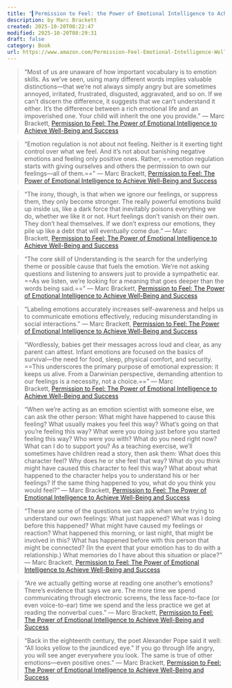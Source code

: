 ```yaml
---
title: "▍Permission to Feel: the Power of Emotional Intelligence to Achieve Well-Being and Success"
description: by Marc Brackett
created: 2025-10-20T08:22:47
modified: 2025-10-20T08:29:31
draft: false
category: Book
url: https://www.amazon.com/Permission-Feel-Emotional-Intelligence-Well-Being/dp/1250212839
---
```


> “Most of us are unaware of how important vocabulary is to emotion skills. As we’ve seen, using many different words implies valuable distinctions—that we’re not always simply angry but are sometimes annoyed, irritated, frustrated, disgusted, aggravated, and so on. If we can’t discern the difference, it suggests that we can’t understand it either. It’s the difference between a rich emotional life and an impoverished one. Your child will inherit the one you provide.” ― Marc Brackett, [Permission to Feel: The Power of Emotional Intelligence to Achieve Well-Being and Success](https://www.goodreads.com/work/quotes/68114068)

> “Emotion regulation is not about not feeling. Neither is it exerting tight control over what we feel. And it’s not about banishing negative emotions and feeling only positive ones. Rather, ==emotion regulation starts with giving ourselves and others the permission to own our feelings—all of them.==” ― Marc Brackett, [Permission to Feel: The Power of Emotional Intelligence to Achieve Well-Being and Success](https://www.goodreads.com/work/quotes/68114068)

> “The irony, though, is that when we ignore our feelings, or suppress them, they only become stronger. The really powerful emotions build up inside us, like a dark force that inevitably poisons everything we do, whether we like it or not. Hurt feelings don’t vanish on their own. They don’t heal themselves. If we don’t express our emotions, they pile up like a debt that will eventually come due.” ― Marc Brackett, [Permission to Feel: The Power of Emotional Intelligence to Achieve Well-Being and Success](https://www.goodreads.com/work/quotes/68114068)

> “The core skill of Understanding is the search for the underlying theme or possible cause that fuels the emotion. We’re not asking questions and listening to answers just to provide a sympathetic ear. ==As we listen, we’re looking for a meaning that goes deeper than the words being said.==” ― Marc Brackett, [Permission to Feel: The Power of Emotional Intelligence to Achieve Well-Being and Success](https://www.goodreads.com/work/quotes/68114068)

> “Labeling emotions accurately increases self-awareness and helps us to communicate emotions effectively, reducing misunderstanding in social interactions.” ― Marc Brackett, [Permission to Feel: The Power of Emotional Intelligence to Achieve Well-Being and Success](https://www.goodreads.com/work/quotes/68114068)

> “Wordlessly, babies get their messages across loud and clear, as any parent can attest. Infant emotions are focused on the basics of survival—the need for food, sleep, physical comfort, and security. ==This underscores the primary purpose of emotional expression: it keeps us alive. From a Darwinian perspective, demanding attention to our feelings is a necessity, not a choice.==” ― Marc Brackett, [Permission to Feel: The Power of Emotional Intelligence to Achieve Well-Being and Success](https://www.goodreads.com/work/quotes/68114068)

> “When we’re acting as an emotion scientist with someone else, we can ask the other person: What might have happened to cause this feeling? What usually makes you feel this way? What’s going on that you’re feeling this way? What were you doing just before you started feeling this way? Who were you with? What do you need right now? What can I do to support you? As a teaching exercise, we’ll sometimes have children read a story, then ask them: What does this character feel? Why does he or she feel that way? What do you think might have caused this character to feel this way? What about what happened to the character helps you to understand his or her feelings? If the same thing happened to you, what do you think you would feel?” ― Marc Brackett, [Permission to Feel: The Power of Emotional Intelligence to Achieve Well-Being and Success](https://www.goodreads.com/work/quotes/68114068)

> “These are some of the questions we can ask when we’re trying to understand our own feelings: What just happened? What was I doing before this happened? What might have caused my feelings or reaction? What happened this morning, or last night, that might be involved in this? What has happened before with this person that might be connected? (In the event that your emotion has to do with a relationship.) What memories do I have about this situation or place?” ― Marc Brackett, [Permission to Feel: The Power of Emotional Intelligence to Achieve Well-Being and Success](https://www.goodreads.com/work/quotes/68114068)

> “Are we actually getting worse at reading one another’s emotions? There’s evidence that says we are. The more time we spend communicating through electronic screens, the less face-to-face (or even voice-to-ear) time we spend and the less practice we get at reading the nonverbal cues.” ― Marc Brackett, [Permission to Feel: The Power of Emotional Intelligence to Achieve Well-Being and Success](https://www.goodreads.com/work/quotes/68114068)

> “Back in the eighteenth century, the poet Alexander Pope said it well: “All looks yellow to the jaundiced eye.” If you go through life angry, you will see anger everywhere you look. The same is true of other emotions—even positive ones.” ― Marc Brackett, [Permission to Feel: The Power of Emotional Intelligence to Achieve Well-Being and Success](https://www.goodreads.com/work/quotes/68114068)
